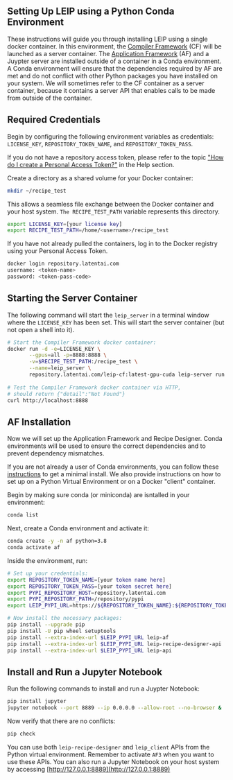 ## Setting Up LEIP using a Python Conda Environment

These instructions will guide you through installing LEIP using a single docker container. In this environment, the [Compiler Framework](https://leipdocs.latentai.io/cf/latest/content/) (CF) will be launched as a server container. The [Application Framework](https://leipdocs.latentai.io/af/latest/content/) (AF) and a Juypter server are installed outside of a container in a Conda environment. A Conda environment will ensure that the dependencies required by AF are met and do not conflict with other Python packages you have installed on your system.  We will sometimes refer to the CF container as a server container, because it contains a server API that enables calls to be made from outside of the container.

## Required Credentials

Begin by configuring the following environment variables as credentials: `LICENSE_KEY`, `REPOSITORY_TOKEN_NAME`, and `REPOSITORY_TOKEN_PASS`.


If you do not have a repository access token, please refer to the topic ["How do I create a Personal Access Token?"](https://leipdocs.latentai.io/home/content/help/#installing-leip) in the Help section. 

Create a directory as a shared volume for your Docker container:
 
```bash
mkdir ~/recipe_test
```

This allows a seamless file exchange between the Docker container and your host system. `The RECIPE_TEST_PATH` variable represents this directory.

```bash
export LICENSE_KEY=[your license key]
export RECIPE_TEST_PATH=/home/<username>/recipe_test
```

If you have not already pulled the containers, log in to the Docker registry using your Personal Access Token.

```bash
docker login repository.latentai.com
username: <token-name>
password: <token-pass-code>
```

## Starting the Server Container

The following command will start the `leip_server` in a terminal window where the `LICENSE_KEY` has been set. This will start the server container (but not open a shell into it).

```bash
# Start the Compiler Framework docker container:
docker run -d -e=LICENSE_KEY \
       --gpus=all -p=8888:8888 \
       -v=$RECIPE_TEST_PATH:/recipe_test \
       --name=leip_server \
       repository.latentai.com/leip-cf:latest-gpu-cuda leip-server run
       
# Test the Compiler Framework docker container via HTTP, 
# should return {"detail":"Not Found"}
curl http://localhost:8888
```
## AF Installation

Now we will set up the Application Framework and Recipe Designer. Conda environments will be used to ensure the correct dependencies and to prevent dependency mismatches.

If you are not already a user of Conda environments, you can follow these [instructions](https://docs.anaconda.com/free/miniconda/miniconda-install/) to get a minimal install. We also provide instructions on how to set up on a Python Virtual Environment or on a Docker "client" container. 

Begin by making sure conda (or miniconda) are isntalled in your environment:
```bash
conda list 
```

Next, create a Conda environment and activate it:

```bash
conda create -y -n af python=3.8
conda activate af
```

Inside the environment, run:
```bash
# Set up your credentials:
export REPOSITORY_TOKEN_NAME=[your token name here]
export REPOSITORY_TOKEN_PASS=[your token secret here]
export PYPI_REPOSITORY_HOST=repository.latentai.com
export PYPI_REPOSITORY_PATH=/repository/pypi
export LEIP_PYPI_URL=https://${REPOSITORY_TOKEN_NAME}:${REPOSITORY_TOKEN_PASS}@${PYPI_REPOSITORY_HOST}${PYPI_REPOSITORY_PATH}/simple

# Now install the necessary packages:
pip install --upgrade pip
pip install -U pip wheel setuptools
pip install --extra-index-url $LEIP_PYPI_URL leip-af
pip install --extra-index-url $LEIP_PYPI_URL leip-recipe-designer-api
pip install --extra-index-url $LEIP_PYPI_URL leip-api
```

## Install and Run a Jupyter Notebook

Run the following commands to install and run a Juypter Notebook:

```bash
pip install jupyter
jupyter notebook --port 8889 --ip 0.0.0.0 --allow-root --no-browser &
```

Now verify that there are no conflicts:

```bash
pip check
```

You can use both `leip-recipe-designer` and `leip_client` APIs from the Python virtual environment. Remember to activate `AF3` when you want to use these APIs. You can also run a Jupyter Notebook on your host system by accessing [http://127.0.0.1:8889](http://127.0.0.1:8889)
